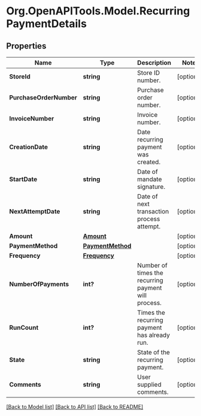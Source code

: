 # Org.OpenAPITools.Model.RecurringPaymentDetails
## Properties

Name | Type | Description | Notes
------------ | ------------- | ------------- | -------------
**StoreId** | **string** | Store ID number. | [optional] 
**PurchaseOrderNumber** | **string** | Purchase order number. | [optional] 
**InvoiceNumber** | **string** | Invoice number. | [optional] 
**CreationDate** | **string** | Date recurring payment was created. | [optional] 
**StartDate** | **string** | Date of mandate signature. | [optional] 
**NextAttemptDate** | **string** | Date of next transaction process attempt. | [optional] 
**Amount** | [**Amount**](Amount.md) |  | [optional] 
**PaymentMethod** | [**PaymentMethod**](PaymentMethod.md) |  | [optional] 
**Frequency** | [**Frequency**](Frequency.md) |  | [optional] 
**NumberOfPayments** | **int?** | Number of times the recurring payment will process. | [optional] 
**RunCount** | **int?** | Times the recurring payment has already run. | [optional] 
**State** | **string** | State of the recurring payment. | [optional] 
**Comments** | **string** | User supplied comments. | [optional] 

[[Back to Model list]](../README.md#documentation-for-models) [[Back to API list]](../README.md#documentation-for-api-endpoints) [[Back to README]](../README.md)


